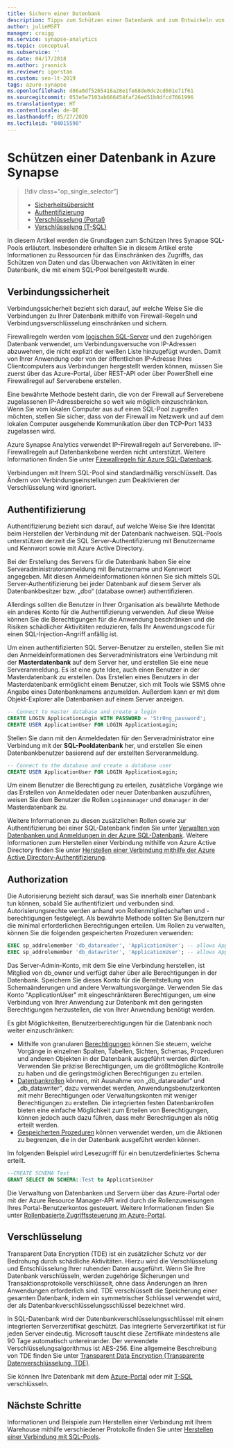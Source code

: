 ```yaml
---
title: Sichern einer Datenbank
description: Tipps zum Schützen einer Datenbank und zum Entwickeln von Lösungen in der Synapse SQL-Poolressource.
author: julieMSFT
manager: craigg
ms.service: synapse-analytics
ms.topic: conceptual
ms.subservice: ''
ms.date: 04/17/2018
ms.author: jrasnick
ms.reviewer: igorstan
ms.custom: seo-lt-2019
tags: azure-synapse
ms.openlocfilehash: d86a0df5265418a28e1fe68de0dc2cd601e71f61
ms.sourcegitcommit: 053e5e7103ab666454faf26ed51b0dfcd7661996
ms.translationtype: HT
ms.contentlocale: de-DE
ms.lasthandoff: 05/27/2020
ms.locfileid: "84015590"
---
```

# <a name="secure-a-database-in-azure-synapse"></a>Schützen einer Datenbank in Azure Synapse

> [!div class="op_single_selector"]
>
> * [Sicherheitsübersicht](sql-data-warehouse-overview-manage-security.md)
> * [Authentifizierung](sql-data-warehouse-authentication.md)
> * [Verschlüsselung (Portal)](sql-data-warehouse-encryption-tde.md)
> * [Verschlüsselung (T-SQL)](sql-data-warehouse-encryption-tde-tsql.md)

In diesem Artikel werden die Grundlagen zum Schützen Ihres Synapse SQL-Pools erläutert. Insbesondere erhalten Sie in diesem Artikel erste Informationen zu Ressourcen für das Einschränken des Zugriffs, das Schützen von Daten und das Überwachen von Aktivitäten in einer Datenbank, die mit einem SQL-Pool bereitgestellt wurde.

## <a name="connection-security"></a>Verbindungssicherheit

Verbindungssicherheit bezieht sich darauf, auf welche Weise Sie die Verbindungen zu Ihrer Datenbank mithilfe von Firewall-Regeln und Verbindungsverschlüsselung einschränken und sichern.

Firewallregeln werden vom [logischen SQL-Server](../../azure-sql/database/logical-servers.md) und den zugehörigen Datenbank verwendet, um Verbindungsversuche von IP-Adressen abzuwehren, die nicht explizit der weißen Liste hinzugefügt wurden. Damit von Ihrer Anwendung oder von der öffentlichen IP-Adresse Ihres Clientcomputers aus Verbindungen hergestellt werden können, müssen Sie zuerst über das Azure-Portal, über REST-API oder über PowerShell eine Firewallregel auf Serverebene erstellen.

Eine bewährte Methode besteht darin, die von der Firewall auf Serverebene zugelassenen IP-Adressbereiche so weit wie möglich einzuschränken.  Wenn Sie vom lokalen Computer aus auf einen SQL-Pool zugreifen möchten, stellen Sie sicher, dass von der Firewall im Netzwerk und auf dem lokalen Computer ausgehende Kommunikation über den TCP-Port 1433 zugelassen wird.  

Azure Synapse Analytics verwendet IP-Firewallregeln auf Serverebene. IP-Firewallregeln auf Datenbankebene werden nicht unterstützt. Weitere Informationen finden Sie unter [Firewallregeln für Azure SQL-Datenbank](../../azure-sql/database/firewall-configure.md?toc=/azure/synapse-analytics/sql-data-warehouse/toc.json&bc=/azure/synapse-analytics/sql-data-warehouse/breadcrumb/toc.json).

Verbindungen mit Ihrem SQL-Pool sind standardmäßig verschlüsselt.  Das Ändern von Verbindungseinstellungen zum Deaktivieren der Verschlüsselung wird ignoriert.

## <a name="authentication"></a>Authentifizierung

Authentifizierung bezieht sich darauf, auf welche Weise Sie Ihre Identität beim Herstellen der Verbindung mit der Datenbank nachweisen. SQL-Pools unterstützen derzeit die SQL Server-Authentifizierung mit Benutzername und Kennwort sowie mit Azure Active Directory.

Bei der Erstellung des Servers für die Datenbank haben Sie eine Serveradministratoranmeldung mit Benutzername und Kennwort angegeben. Mit diesen Anmeldeinformationen können Sie sich mittels SQL Server-Authentifizierung bei jeder Datenbank auf diesem Server als Datenbankbesitzer bzw. „dbo“ (database owner) authentifizieren.

Allerdings sollten die Benutzer in Ihrer Organisation als bewährte Methode ein anderes Konto für die Authentifizierung verwenden. Auf diese Weise können Sie die Berechtigungen für die Anwendung beschränken und die Risiken schädlicher Aktivitäten reduzieren, falls Ihr Anwendungscode für einen SQL-Injection-Angriff anfällig ist.

Um einen authentifizierten SQL Server-Benutzer zu erstellen, stellen Sie mit den Anmeldeinformationen des Serveradministrators eine Verbindung mit der **Masterdatenbank** auf dem Server her, und erstellen Sie eine neue Serveranmeldung.  Es ist eine gute Idee, auch einen Benutzer in der Masterdatenbank zu erstellen. Das Erstellen eines Benutzers in der Masterdatenbank ermöglicht einem Benutzer, sich mit Tools wie SSMS ohne Angabe eines Datenbanknamens anzumelden.  Außerdem kann er mit dem Objekt-Explorer alle Datenbanken auf einem Server anzeigen.

```sql
-- Connect to master database and create a login
CREATE LOGIN ApplicationLogin WITH PASSWORD = 'Str0ng_password';
CREATE USER ApplicationUser FOR LOGIN ApplicationLogin;
```

Stellen Sie dann mit den Anmeldedaten für den Serveradministrator eine Verbindung mit der **SQL-Pooldatenbank** her, und erstellen Sie einen Datenbankbenutzer basierend auf der erstellten Serveranmeldung.

```sql
-- Connect to the database and create a database user
CREATE USER ApplicationUser FOR LOGIN ApplicationLogin;
```

Um einem Benutzer die Berechtigung zu erteilen, zusätzliche Vorgänge wie das Erstellen von Anmeldedaten oder neuer Datenbanken auszuführen, weisen Sie dem Benutzer die Rollen `Loginmanager` und `dbmanager` in der Masterdatenbank zu.

Weitere Informationen zu diesen zusätzlichen Rollen sowie zur Authentifizierung bei einer SQL-Datenbank finden Sie unter [Verwalten von Datenbanken und Anmeldungen in der Azure SQL-Datenbank](../../azure-sql/database/logins-create-manage.md?toc=/azure/synapse-analytics/sql-data-warehouse/toc.json&bc=/azure/synapse-analytics/sql-data-warehouse/breadcrumb/toc.json).  Weitere Informationen zum Herstellen einer Verbindung mithilfe von Azure Active Directory finden Sie unter [Herstellen einer Verbindung mithilfe der Azure Active Directory-Authentifizierung](sql-data-warehouse-authentication.md).

## <a name="authorization"></a>Authorization

Die Autorisierung bezieht sich darauf, was Sie innerhalb einer Datenbank tun können, sobald Sie authentifiziert und verbunden sind. Autorisierungsrechte werden anhand von Rollenmitgliedschaften und -berechtigungen festgelegt. Als bewährte Methode sollten Sie Benutzern nur die minimal erforderlichen Berechtigungen erteilen. Um Rollen zu verwalten, können Sie die folgenden gespeicherten Prozeduren verwenden:

```sql
EXEC sp_addrolemember 'db_datareader', 'ApplicationUser'; -- allows ApplicationUser to read data
EXEC sp_addrolemember 'db_datawriter', 'ApplicationUser'; -- allows ApplicationUser to write data
```

Das Server-Admin-Konto, mit dem Sie eine Verbindung herstellen, ist Mitglied von db_owner und verfügt daher über alle Berechtigungen in der Datenbank. Speichern Sie dieses Konto für die Bereitstellung von Schemaänderungen und andere Verwaltungsvorgänge. Verwenden Sie das Konto "ApplicationUser" mit eingeschränkteren Berechtigungen, um eine Verbindung von Ihrer Anwendung zur Datenbank mit den geringsten Berechtigungen herzustellen, die von Ihrer Anwendung benötigt werden.

Es gibt Möglichkeiten, Benutzerberechtigungen für die Datenbank noch weiter einzuschränken:

* Mithilfe von granularen [Berechtigungen](/sql/relational-databases/security/permissions-database-engine?toc=/azure/synapse-analytics/sql-data-warehouse/toc.json&bc=/azure/synapse-analytics/sql-data-warehouse/breadcrumb/toc.json&view=azure-sqldw-latest) können Sie steuern, welche Vorgänge in einzelnen Spalten, Tabellen, Sichten, Schemas, Prozeduren und anderen Objekten in der Datenbank ausgeführt werden dürfen. Verwenden Sie präzise Berechtigungen, um die größtmögliche Kontrolle zu haben und die geringstmöglichen Berechtigungen zu erteilen.
* [Datenbankrollen](/sql/relational-databases/security/authentication-access/database-level-roles?toc=/azure/synapse-analytics/sql-data-warehouse/toc.json&bc=/azure/synapse-analytics/sql-data-warehouse/breadcrumb/toc.json&view=azure-sqldw-latest) können, mit Ausnahme von „db_datareader“ und „db_datawriter“, dazu verwendet werden, Anwendungsbenutzerkonten mit mehr Berechtigungen oder Verwaltungskonten mit weniger Berechtigungen zu erstellen. Die integrierten festen Datenbankrollen bieten eine einfache Möglichkeit zum Erteilen von Berechtigungen, können jedoch auch dazu führen, dass mehr Berechtigungen als nötig erteilt werden.
* [Gespeicherten Prozeduren](/sql/relational-databases/stored-procedures/stored-procedures-database-engine?toc=/azure/synapse-analytics/sql-data-warehouse/toc.json&bc=/azure/synapse-analytics/sql-data-warehouse/breadcrumb/toc.json&view=azure-sqldw-latest) können verwendet werden, um die Aktionen zu begrenzen, die in der Datenbank ausgeführt werden können.

Im folgenden Beispiel wird Lesezugriff für ein benutzerdefiniertes Schema erteilt.

```sql
--CREATE SCHEMA Test
GRANT SELECT ON SCHEMA::Test to ApplicationUser
```

Die Verwaltung von Datenbanken und Servern über das Azure-Portal oder mit der Azure Resource Manager-API wird durch die Rollenzuweisungen Ihres Portal-Benutzerkontos gesteuert. Weitere Informationen finden Sie unter [Rollenbasierte Zugriffssteuerung im Azure-Portal](../../role-based-access-control/role-assignments-portal.md?toc=/azure/synapse-analytics/sql-data-warehouse/toc.json&bc=/azure/synapse-analytics/sql-data-warehouse/breadcrumb/toc.json).

## <a name="encryption"></a>Verschlüsselung

Transparent Data Encryption (TDE) ist ein zusätzlicher Schutz vor der Bedrohung durch schädliche Aktivitäten. Hierzu wird die Verschlüsselung und Entschlüsselung Ihrer ruhenden Daten ausgeführt. Wenn Sie Ihre Datenbank verschlüsseln, werden zugehörige Sicherungen und Transaktionsprotokolle verschlüsselt, ohne dass Änderungen an Ihren Anwendungen erforderlich sind. TDE verschlüsselt die Speicherung einer gesamten Datenbank, indem ein symmetrischer Schlüssel verwendet wird, der als Datenbankverschlüsselungsschlüssel bezeichnet wird.

In SQL-Datenbank wird der Datenbankverschlüsselungsschlüssel mit einem integrierten Serverzertifikat geschützt. Das integrierte Serverzertifikat ist für jeden Server eindeutig. Microsoft tauscht diese Zertifikate mindestens alle 90 Tage automatisch untereinander. Der verwendete Verschlüsselungsalgorithmus ist AES-256. Eine allgemeine Beschreibung von TDE finden Sie unter [Transparent Data Encryption (Transparente Datenverschlüsselung, TDE)](/sql/relational-databases/security/encryption/transparent-data-encryption?toc=/azure/synapse-analytics/sql-data-warehouse/toc.json&bc=/azure/synapse-analytics/sql-data-warehouse/breadcrumb/toc.json&view=azure-sqldw-latest).

Sie können Ihre Datenbank mit dem [Azure-Portal](sql-data-warehouse-encryption-tde.md) oder mit [T-SQL](sql-data-warehouse-encryption-tde-tsql.md) verschlüsseln.

## <a name="next-steps"></a>Nächste Schritte

Informationen und Beispiele zum Herstellen einer Verbindung mit Ihrem Warehouse mithilfe verschiedener Protokolle finden Sie unter [Herstellen einer Verbindung mit SQL-Pools](../sql/connect-overview.md).
